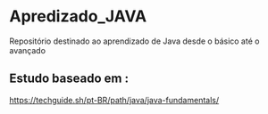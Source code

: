 # Apredizado_JAVA
Repositório destinado ao aprendizado de Java desde o básico até o avançado

## Estudo baseado em :
https://techguide.sh/pt-BR/path/java/java-fundamentals/
